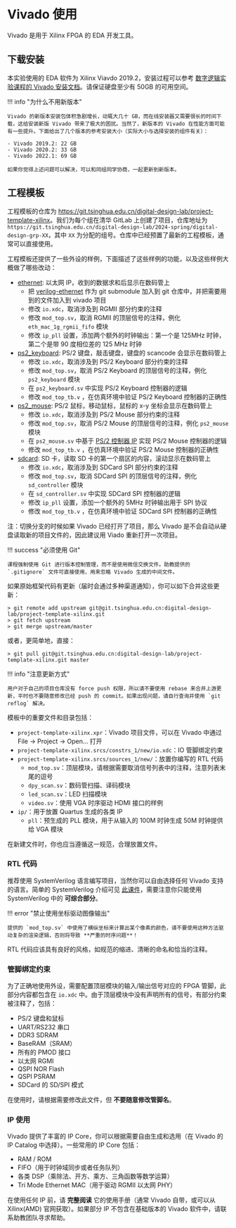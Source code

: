 # Vivado 使用

Vivado 是用于 Xilinx FPGA 的 EDA 开发工具。

## 下载安装

本实验使用的 EDA 软件为 Xilinx Viavdo 2019.2，安装过程可以参考 [数字逻辑实验课程的 Vivado 安装文档](https://lab.cs.tsinghua.edu.cn/digital-logic-lab/doc/vivado-install/)。请保证硬盘至少有 50GB 的可用空间。

!!! info "为什么不用新版本"

    Vivado 的新版本安装包体积急剧增长，动辄大几十 GB，而在线安装器又需要很长的时间下载，这给安装新版 Vivado 带来了极大的困扰。当然了，新版本的 Vivado 在性能方面可能有一些提升。下面给出了几个版本的参考安装大小（实际大小与选择安装的组件有关）：

    - Vivado 2019.2: 22 GB
    - Vivado 2020.2: 33 GB
    - Vivado 2022.1: 69 GB

    如果你觉得上述问题可以解决，可以和同组同学协商，一起更新到新版本。

## 工程模板

工程模板的仓库为 <https://git.tsinghua.edu.cn/digital-design-lab/project-template-xilinx>。我们为每个组在清华 GitLab 上创建了项目，仓库地址为 `https://git.tsinghua.edu.cn/digital-design-lab/2024-spring/digital-design-grp-XX`，其中 `XX` 为分配的组号。仓库中已经预置了最新的工程模板，通常可以直接使用。

工程模板还提供了一些外设的样例，下面描述了这些样例的功能，以及这些样例大概做了哪些改动：

- [ethernet](https://git.tsinghua.edu.cn/digital-design-lab/project-template/-/tree/ethernet): 以太网 IP，收到的数据求和后显示在数码管上
    - 把 [verilog-ethernet](https://github.com/alexforencich/verilog-ethernet) 作为 git submodule 加入到 git 仓库中，并把需要用到的文件加入到 vivado 项目
    - 修改 `io.xdc`，取消涉及到 RGMII 部分约束的注释
    - 修改 `mod_top.sv`，取消 RGMII 的顶层信号的注释，例化 `eth_mac_1g_rgmii_fifo` 模块
    - 修改 `ip_pll` 设置，添加两个额外的时钟输出：第一个是 125MHz 时钟，第二个是带 90 度相位差的 125 MHz 时钟
- [ps2_keyboard](https://git.tsinghua.edu.cn/digital-design-lab/project-template-xilinx/-/tree/ps2_keyboard): PS/2 键盘，敲击键盘，键盘的 scancode 会显示在数码管上
    - 修改 `io.xdc`，取消涉及到 PS/2 Keyboard 部分约束的注释
    - 修改 `mod_top.sv`，取消 PS/2 Keyboard 的顶层信号的注释，例化 `ps2_keyboard` 模块
    - 在 `ps2_keyboard.sv` 中实现 PS/2 Keyboard 控制器的逻辑
    - 修改 `mod_top_tb.v` ，在仿真环境中验证 PS/2 Keyboard 控制器的正确性
- [ps2_mouse](https://git.tsinghua.edu.cn/digital-design-lab/project-template-xilinx/-/tree/ps2_mouse): PS/2 鼠标，移动鼠标，鼠标的 x-y 坐标会显示在数码管上
    - 修改 `io.xdc`，取消涉及到 PS/2 Mouse 部分约束的注释
    - 修改 `mod_top.sv`，取消 PS/2 Mouse 的顶层信号的注释，例化 `ps2_mouse` 模块
    - 在 `ps2_mouse.sv` 中基于 [PS/2 控制器 IP](https://github.com/jiegec/ps2) 实现 PS/2 Mouse 控制器的逻辑
    - 修改 `mod_top_tb.v` ，在仿真环境中验证 PS/2 Mouse 控制器的正确性
- [sdcard](https://git.tsinghua.edu.cn/digital-design-lab/project-template-xilinx/-/tree/sdcard): SD 卡，读取 SD 卡的第一个扇区的内容，滚动显示在数码管上
    - 修改 `io.xdc`，取消涉及到 SDCard SPI 部分约束的注释
    - 修改 `mod_top.sv`，取消 SDCard SPI 的顶层信号的注释，例化 `sd_controller` 模块
    - 在 `sd_controller.sv` 中实现 SDCard SPI 控制器的逻辑
    - 修改 `ip_pll` 设置，添加一个额外的 5MHz 时钟输出用于 SPI 协议
    - 修改 `mod_top_tb.v` ，在仿真环境中验证 SDCard SPI 控制器的正确性

注：切换分支的时候如果 Vivado 已经打开了项目，那么 Vivado 是不会自动从硬盘读取新的项目文件的，因此建议用 Viado 重新打开一次项目。

!!! success "必须使用 Git"
    
    课程强制使用 Git 进行版本控制管理，而不是使用微信交换文件。助教提供的 `.gitignore` 文件可直接使用，用来忽略 Vivado 生成的中间文件。

如果原始框架代码有更新（届时会通过多种渠道通知），你可以如下合并这些更新：

```shell
> git remote add upstream git@git.tsinghua.edu.cn:digital-design-lab/project-template-xilinx.git
> git fetch upstream
> git merge upstream/master
```

或者，更简单地，直接：

```shell
> git pull git@git.tsinghua.edu.cn:digital-design-lab/project-template-xilinx.git master
```

!!! info "注意更新方式"

    用户对于自己的项目仓库没有 force push 权限，所以请不要使用 rebase 来合并上游更新，平时也不要随意修改已经 push 的 commit。如果出现问题，请自行查询并使用 `git reflog` 解决。

模板中的重要文件和目录包括：

* `project-template-xilinx.xpr`：Vivado 项目文件，可以在 Vivado 中通过 File → Project → Open... 打开
* `project-template-xilinx.srcs/constrs_1/new/io.xdc`：IO 管脚绑定约束
* `project-template-xilinx.srcs/sources_1/new/`：放置你编写的 RTL 代码
    * `mod_top.sv`：顶层模块，请根据需要取消信号列表中的注释，注意列表末尾的逗号
    * `dpy_scan.sv`：数码管扫描、译码模块
    * `led_scan.sv`：LED 扫描模块
    * `video.sv`：使用 VGA 时序驱动 HDMI 接口的样例
* `ip/`：用于放置 Quartus 生成的各类 IP
    * `pll`：预生成的 PLL 模块，用于从输入的 100M 时钟生成 50M 时钟提供给 VGA 模块

在新建文件时，你也应当遵循这一规范，合理放置文件。

### RTL 代码

推荐使用 SystemVerilog 语言编写项目，当然你可以自由选择任何 Vivado 支持的语言。简单的 SystemVerilog 介绍可见 [此课件](static/systemverilog.pdf)，需要注意你只能使用 SystemVerilog 中的 **可综合部分**。

!!! error "禁止使用坐标驱动图像输出"

    提供的 `mod_top.sv` 中使用了横纵坐标来计算出某个像素的颜色，请不要使用这种方法驱动复杂的渲染逻辑，否则将导致 **严重的时序问题**！

RTL 代码应该具有良好的风格，如规范的缩进、清晰的命名和恰当的注释。


### 管脚绑定约束

为了正确地使用外设，需要配置顶层模块的输入/输出信号对应的 FPGA 管脚，此部分内容都包含在 `io.xdc` 中。由于顶层模块中没有声明所有的信号，有部分约束被注释了，包括：

- PS/2 键盘和鼠标
- UART/RS232 串口
- DDR3 SDRAM
- BaseRAM（SRAM）
- 所有的 PMOD 接口
- 以太网 RGMI
- QSPI NOR Flash
- QSPI PSRAM
- SDCard 的 SD/SPI 模式

在使用时，请根据需要修改此文件，但 **不要随意修改管脚名**。

### IP 使用

Vivado 提供了丰富的 IP Core，你可以根据需要自由生成和选用（在 Vivado 的 IP Catalog 中选择）。一些常用的 IP Core 包括：

* RAM / ROM
* FIFO（用于时钟域同步或者任务队列）
* 各类 DSP（乘除法、开方、乘方、三角函数等数学运算）
* Tri Mode Ethernet MAC（用于驱动 RGMII 以太网 PHY）

在使用任何 IP 前，请 **完整阅读** 它的使用手册（通常 Vivado 自带，或可以从 Xilinx(AMD) 官网获取）。如果部分 IP 不包含在基础版本的 Vivado 软件中，请联系助教团队寻求帮助。